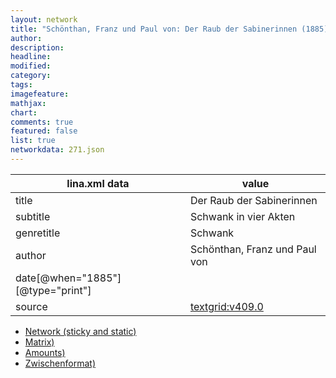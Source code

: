 ```yaml
---
layout: network
title: "Schönthan, Franz und Paul von: Der Raub der Sabinerinnen (1885)"
author:
description:
headline:
modified:
category:
tags:
imagefeature: 
mathjax: 
chart: 
comments: true
featured: false
list: true
networkdata: 271.json
---
```

lina.xml data  | value
------------- | -------------
title|Der Raub der Sabinerinnen
subtitle|Schwank in vier Akten
genretitle|Schwank
author|Schönthan, Franz und Paul von
date[@when="1885"][@type="print"]|
source|[textgrid:v409.0](https://textgridlab.org/1.0/tgcrud-public/rest/textgrid:v409.0/data)



* [Network (sticky and static)](/linas/network271)
* [Matrix)](/linas/matrix271)
* [Amounts)](/linas/amount271)
* [Zwischenformat)](/linas/lina271 )
